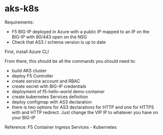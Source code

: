 # aks-k8s

Requirements:
- F5 BIG-IP deployed in Azure with a public IP mapped to an IP on the BIG-IP with 80/443 open on the NSG
- Check that AS3 / schema version is up to date

First, install Azure CLI

From there, this should be all the commands you should need to:
- build AKS cluster
- deploy F5 Controller
- create service account and RBAC
- create secret with BIG-IP credentials
- deployment of f5-hello-world demo container
- create kubernetes Services definition
- deploy configmap with AS3 declaration
- there is two options for AS3 declarations for HTTP and one for HTTPS with and HTTP redirect. Just change the VIP IP to whatever you have on your BIG-IP

Reference: F5 Container Ingress Services - Kubernetes